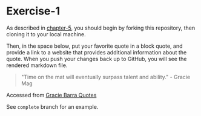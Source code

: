 # Exercise-1

As described in [chapter-5](https://info201-s17.github.io/book/introduction-to-git-and-github.html), you should begin by forking this repository, then cloning it to your local machine.

Then, in the space below, put your favorite quote in a block quote, and provide a link to a website that provides additional information about the quote. When you push your changes back up to GitHub, you will see the rendered markdown file.

> "Time on the mat will eventually surpass talent and ability." - Gracie Mag

Accessed from <a href="http://graciebarra.com/2014/07/quotes-jiujitsu-inspiration/">Gracie Barra Quotes</a>

See `complete` branch for an example.
